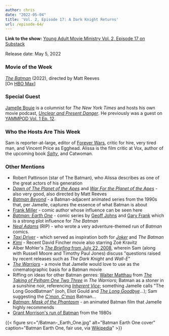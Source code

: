 ```yaml
---
author: chris
date: "2022-05-04"
title: 'Vol. 2, Episode 17: A Dark Knight Returns'
url: /episode-64/
---
```

**Link to the show:** [Young Adult Movie Ministry Vol. 2, Episode 17 on Substack](https://yammpod.substack.com/p/vol-2-ep-17-a-dark-knight-returns) 

Release date: May 5, 2022

### Movie of the Week
[_The Batman_](https://www.imdb.com/title/tt1877830/) (2022), directed by Matt Reeves    
[On  [HBO Max](https://play.hbomax.com/feature/urn:hbo:feature:GYiDbSAmIpMNvYAEAAAAI)]

### Special Guest
[Jamelle Bouie](https://twitter.com/jbouie/) is a columnist for _The New York Times_ and hosts his own movie podcast, [_Unclear and Present Danger_](https://open.spotify.com/show/2vPZPCw5Ov86FCWJfbQahm?si=7dc7b16b9922434a&nd=1). He previously was a guest on [YAMMPOD Vol. 1 Ep. 12](/episode-12/).

### Who the Hosts Are This Week

Sam is reporter-at-large, editor of [Forever Wars](https://foreverwars.substack.com/), critic for hire, very tired man, and Vincent Price as Egghead. Alissa is the film critic at Vox, author of the upcoming book _[Salty](https://www.broadleafbooks.com/store/product/9781506473550/Salty)_, and Catwoman. 

### Other Mentions

- Robert Pattinson (star of The Batman), who Alissa describes as one of the great actors of his generation
- [_Dawn of The Planet of the Apes_](https://www.imdb.com/title/tt2103281/) and [_War For the Planet of the Apes_](https://www.imdb.com/title/tt3450958/) - also very good, also directed by Matt Reeves
- [_Batman Beyond_](https://www.imdb.com/title/tt0147746/) - a Batman-adjacent animated series from the 1990s that, per Jamelle, captures the essence of what Batman is about
- [Frank Miller](https://en.wikipedia.org/wiki/Frank_Miller) - comic author whose influence can be seen here
- [_Batman: Earth One_]([https://en.wikipedia.org/wiki/Batman:_Earth_One) - comic series by [Geoff Johns](https://en.wikipedia.org/wiki/Geoff_Johns) and [Gary Frank](https://en.wikipedia.org/wiki/Gary_Frank_(comics)) which is a strong plot influence for _The Batman_
- [_Neal Adams_](https://en.wikipedia.org/wiki/Neal_Adams) (RIP) - who wrote a very adventure-themed run of _Batman_ comics. 
- [_Taxi Driver_](https://www.imdb.com/title/tt0075314/) - which served as inspiration both for [_Joker_](https://www.imdb.com/title/tt7286456/) and _The Batman_
- [_Kimi_](https://www.imdb.com/title/tt14128670/) - Recent David Fincher movie also starring Zoë Kravitz
- Alber Mohler's [_The Briefing_ from July 22, 2008](https://albertmohler.com/2008/07/22/listening-to-the-culture-at-the-cineplex), wherein Sam (along with Russell Moore and Timothy Paul Jones) discuss "questions raised by recent releases such as _The Dark Knight_ and _Wall-E_"
- [_The Warriors_](https://www.imdb.com/title/tt0080120/) - a movie that Jamelle would love to use as the cinematographic basis for a Batman movie
- Riffing on ideas for other Batman genres: [Walter Matthau](https://www.imdb.com/name/nm0000527/) from [_The Taking of Pelham One Two Three_](https://www.imdb.com/title/tt0072251/?ref_=nm_flmg_act_37) in _The Warriors_; Batman as a stoner in a sunshine noir, referencing [_Inherent Vice_](https://www.imdb.com/title/tt1791528/); something Jamelle calls "The Long GoodBatman" (ooh, Eliot Gould and [_The Long Goodbye_](https://www.imdb.com/title/tt0070334/)...); Sam suggesting the [_C'mon, C'mon_](https://www.imdb.com/title/tt10986222/) Batman...
- [_Batman: Mask of the Phantasm_](https://www.imdb.com/title/tt0106364) - an animated Batman film that Jamelle highly recommends
- [Grant Morrison's run of Batman](https://www.cbr.com/grant-morrison-batman-chronological-order/) from the 1980s

{{< figure src="/Batman-_Earth_One.jpg" alt="Batman Earth One cover" caption="Batman Earth One, fair use, via [Wikipedia](https://en.wikipedia.org/wiki/File:Batman-_Earth_One.jpg)" >}}
